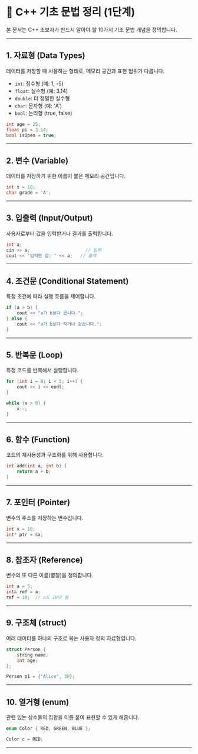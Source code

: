 
# 📘 C++ 기초 문법 정리 (1단계)

본 문서는 C++ 초보자가 반드시 알아야 할 10가지 기초 문법 개념을 정의합니다.

---

## 1. 자료형 (Data Types)

데이터를 저장할 때 사용하는 형태로, 메모리 공간과 표현 범위가 다릅니다.

- `int`: 정수형 (예: 1, -5)
- `float`: 실수형 (예: 3.14)
- `double`: 더 정밀한 실수형
- `char`: 문자형 (예: 'A')
- `bool`: 논리형 (true, false)

```cpp
int age = 25;
float pi = 3.14;
bool isOpen = true;
```

---

## 2. 변수 (Variable)

데이터를 저장하기 위한 이름이 붙은 메모리 공간입니다.

```cpp
int x = 10;
char grade = 'A';
```

---

## 3. 입출력 (Input/Output)

사용자로부터 값을 입력받거나 결과를 출력합니다.

```cpp
int a;
cin >> a;                     // 입력
cout << "입력한 값: " << a;   // 출력
```

---

## 4. 조건문 (Conditional Statement)

특정 조건에 따라 실행 흐름을 제어합니다.

```cpp
if (a > b) {
    cout << "a가 b보다 큽니다.";
} else {
    cout << "a가 b보다 작거나 같습니다.";
}
```

---

## 5. 반복문 (Loop)

특정 코드를 반복해서 실행합니다.

```cpp
for (int i = 0; i < 5; i++) {
    cout << i << endl;
}

while (x > 0) {
    x--;
}
```

---

## 6. 함수 (Function)

코드의 재사용성과 구조화를 위해 사용합니다.

```cpp
int add(int a, int b) {
    return a + b;
}
```

---

## 7. 포인터 (Pointer)

변수의 주소를 저장하는 변수입니다.

```cpp
int x = 10;
int* ptr = &x;
```

---

## 8. 참조자 (Reference)

변수의 또 다른 이름(별칭)을 정의합니다.

```cpp
int a = 5;
int& ref = a;
ref = 10;  // a도 10이 됨
```

---

## 9. 구조체 (struct)

여러 데이터를 하나의 구조로 묶는 사용자 정의 자료형입니다.

```cpp
struct Person {
    string name;
    int age;
};

Person p1 = {"Alice", 30};
```

---

## 10. 열거형 (enum)

관련 있는 상수들의 집합을 이름 붙여 표현할 수 있게 해줍니다.

```cpp
enum Color { RED, GREEN, BLUE };

Color c = RED;
```

---

